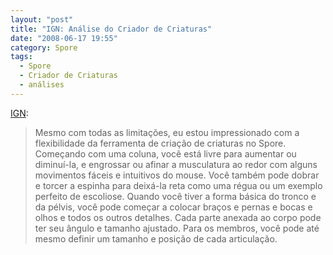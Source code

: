 ```yaml
---
layout: "post"
title: "IGN: Análise do Criador de Criaturas"
date: "2008-06-17 19:55"
category: Spore
tags:
  - Spore
  - Criador de Criaturas
  - análises
---
```


[IGN](http://pc.ign.com/articles/882/882502p1.html):

> Mesmo com todas as limitações, eu estou impressionado com a flexibilidade da ferramenta de criação de criaturas no Spore. Começando com uma coluna, você está livre para aumentar ou diminuí-la, e engrossar ou afinar a musculatura ao redor com alguns movimentos fáceis e intuitivos do mouse. Você também pode dobrar e torcer a espinha para deixá-la reta como uma régua ou um exemplo perfeito de escoliose.  Quando você tiver a forma básica do tronco e da pélvis, você pode começar a colocar braços e pernas e bocas e olhos e todos os outros detalhes. Cada parte anexada ao corpo pode ter seu ângulo e tamanho ajustado. Para os membros, você pode até mesmo definir um tamanho e posição de cada articulação.
